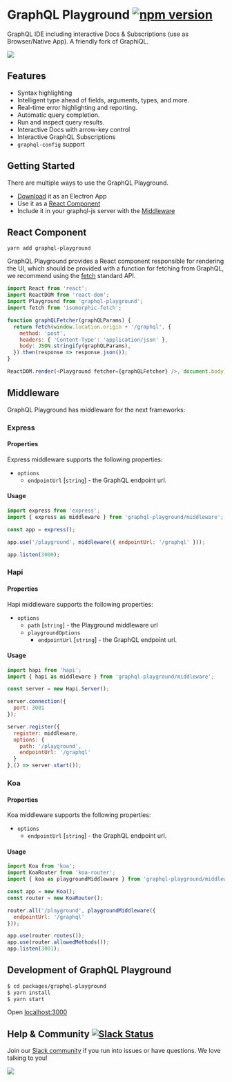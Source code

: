 # GraphQL Playground [![npm version](https://badge.fury.io/js/graphql-playground.svg)](https://badge.fury.io/js/graphql-playground)
GraphQL IDE including interactive Docs & Subscriptions (use as Browser/Native App). A friendly fork of GraphiQL.


![](https://i.imgur.com/JkiNjQo.png)

## Features

* Syntax highlighting
* Intelligent type ahead of fields, arguments, types, and more.
* Real-time error highlighting and reporting.
* Automatic query completion.
* Run and inspect query results.
* Interactive Docs with arrow-key control
* Interactive GraphQL Subscriptions
* `graphql-config` support

## Getting Started
There are multiple ways to use the GraphQL Playground.
- [Download](https://s3-eu-west-1.amazonaws.com/graphcool-assets/graphql-playground/GraphQL+Playground-0.1.2.dmg) it as an Electron App
- Use it as a [React Component](#react-component)
- Include it in your graphql-js server with the [Middleware](#middleware)



## React Component
```
yarn add graphql-playground
```

GraphQL Playground provides a React component responsible for rendering the UI, which should be provided with a function for fetching from GraphQL, we recommend using the [fetch](https://fetch.spec.whatwg.org/) standard API.

```js
import React from 'react';
import ReactDOM from 'react-dom';
import Playground from 'graphql-playground';
import fetch from 'isomorphic-fetch';

function graphQLFetcher(graphQLParams) {
  return fetch(window.location.origin + '/graphql', {
    method: 'post',
    headers: { 'Content-Type': 'application/json' },
    body: JSON.stringify(graphQLParams),
  }).then(response => response.json());
}

ReactDOM.render(<Playground fetcher={graphQLFetcher} />, document.body);
```

## Middleware
GraphQL Playground has middleware for the next frameworks:

### Express

#### Properties
Express middleware supports the following properties:

+ `options`
  + `endpointUrl` [`string`] - the GraphQL endpoint url.

#### Usage
```js
import express from 'express';
import { express as middleware } from 'graphql-playground/middleware';

const app = express();

app.use('/playground', middleware({ endpointUrl: '/graphql' }));

app.listen(3000);
```

### Hapi

#### Properties
Hapi middleware supports the following properties:

+ `options`
  + `path` [`string`] - the Playground middleware url
  + `playgroundOptions`
      + `endpointUrl` [`string`] - the GraphQL endpoint url.

#### Usage
```js
import hapi from 'hapi';
import { hapi as middleware } from 'graphql-playground/middleware';

const server = new Hapi.Server();

server.connection({
  port: 3001
});

server.register({
  register: middleware,
  options: {
    path: '/playground',
    endpointUrl: '/graphql'
  }
},() => server.start());
```

### Koa

#### Properties
Koa middleware supports the following properties:

+ `options`
  + `endpointUrl` [`string`] - the GraphQL endpoint url.

#### Usage
```js
import Koa from 'koa';
import KoaRouter from 'koa-router';
import { koa as playgroundMiddleware } from 'graphql-playground/middleware';

const app = new Koa();
const router = new KoaRouter();

router.all('/playground', playgroundMiddleware({
  endpointUrl: '/graphql'
}));

app.use(router.routes());
app.use(router.allowedMethods());
app.listen(3001);
```

## Development of GraphQL Playground
```sh
$ cd packages/graphql-playground
$ yarn install
$ yarn start
```
Open
[localhost:3000](http://localhost:3000/?endpoint=https://api.graph.cool/simple/v1/cj56h35ol3y93018144iab4wo&subscription=wss://subscriptions.graph.cool/v1/cj56h35ol3y93018144iab4wo)


<a name="help-and-community" />

## Help & Community [![Slack Status](https://slack.graph.cool/badge.svg)](https://slack.graph.cool)

Join our [Slack community](http://slack.graph.cool/) if you run into issues or have questions. We love talking to you!

[![](http://i.imgur.com/5RHR6Ku.png)](https://www.graph.cool/)
